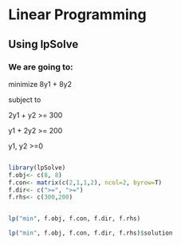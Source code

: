 # Linear Programming

## Using lpSolve

### We are going to:
minimize 8y1 + 8y2

subject to

2y1 + y2 >= 300

y1 + 2y2 >= 200

y1, y2 >=0

```r

library(lpSolve)
f.obj<- c(8, 8)
f.con<- matrix(c(2,1,1,2), ncol=2, byrow=T)
f.dir<- c(">=", ">=")
f.rhs<- c(300,200)


lp("min", f.obj, f.con, f.dir, f.rhs)

lp("min", f.obj, f.con, f.dir, f.rhs)$solution

```
